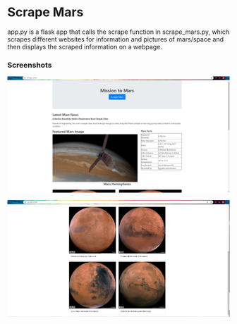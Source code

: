 # Scrape Mars

app.py is a flask app that calls the scrape function in scrape_mars.py, which scrapes different websites for information and pictures of mars/space and then displays the scraped information on a webpage.

### Screenshots

![screenshot 1](Screenshot1.png)

![screenshot 2](Screenshot2.png)
